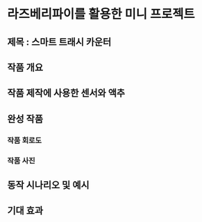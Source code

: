 # 라즈베리파이를 활용한 미니 프로젝트

## 제목 : 스마트 트래시 카운터

## 작품 개요

## 작품 제작에 사용한 센서와 액추

## 완성 작품

### 작품 회로도

### 작품 사진

## 동작 시나리오 및 예시

## 기대 효과
